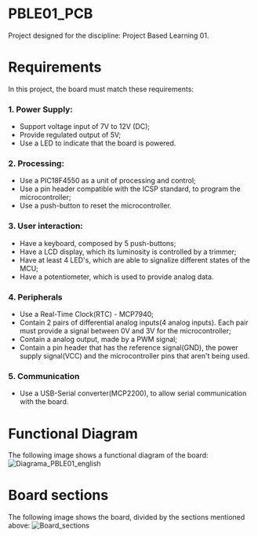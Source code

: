 # PBLE01_PCB

Project designed for the discipline: Project Based Learning 01.

# Requirements
In this project, the board must match these requirements: 

### 1. Power Supply: 
- Support voltage input of 7V to 12V (DC);
- Provide regulated output of 5V;
- Use a LED to indicate that the board is powered.

### 2. Processing:
- Use a PIC18F4550 as a unit of processing and control;
- Use a pin header compatible with the ICSP standard, to program the microcontroller;
- Use a push-button to reset the microcontroller.

### 3. User interaction:
- Have a keyboard, composed by 5 push-buttons;
- Have a LCD display, which its luminosity is controlled by a trimmer;
- Have at least 4 LED's, which are able to signalize different states of the MCU;
- Have a potentiometer, which is used to provide analog data.

### 4. Peripherals
- Use a Real-Time Clock(RTC) - MCP7940;
- Contain 2 pairs of differential analog inputs(4 analog inputs). Each pair must provide a signal between 0V and 3V for the microcontroller; 
- Contain a analog output, made by a PWM signal;
- Contain a pin header that has the reference signal(GND), the power supply signal(VCC) and the microcontroller pins that aren't being used.

### 5. Communication
- Use a USB-Serial converter(MCP2200), to allow serial communication with the board.

# Functional Diagram
The following image shows a functional diagram of the board: 
![Diagrama_PBLE01_english](https://user-images.githubusercontent.com/130314603/235197612-21e167ac-4ace-467b-8071-8c70c86474f7.jpeg)

# Board sections 
The following image shows the board, divided by the sections mentioned above: 
![Board_sections](https://user-images.githubusercontent.com/130314603/235242748-7327a835-275b-4baf-9f89-a3c9818e6cb3.jpg)


